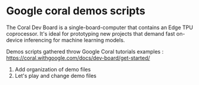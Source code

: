 # Google coral demos scripts
The Coral Dev Board is a single-board-computer that contains an Edge TPU coprocessor. It's ideal for prototyping new projects that demand fast on-device inferencing for machine learning models.

Demos scripts gathered throw Google Coral tutorials examples : https://coral.withgoogle.com/docs/dev-board/get-started/

1. Add organization of demo files
2. Let's play and change demo files
